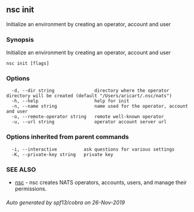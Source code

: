 ## nsc init

Initialize an environment by creating an operator, account and user

### Synopsis

Initialize an environment by creating an operator, account and user

```
nsc init [flags]
```

### Options

```
  -d, --dir string               directory where the operator directory will be created (default "/Users/aricart/.nsc/nats")
  -h, --help                     help for init
  -n, --name string              name used for the operator, account and user
  -o, --remote-operator string   remote well-known operator
  -u, --url string               operator account server url
```

### Options inherited from parent commands

```
  -i, --interactive          ask questions for various settings
  -K, --private-key string   private key
```

### SEE ALSO

* [nsc](nsc.md)	 - nsc creates NATS operators, accounts, users, and manage their permissions.

###### Auto generated by spf13/cobra on 26-Nov-2019
